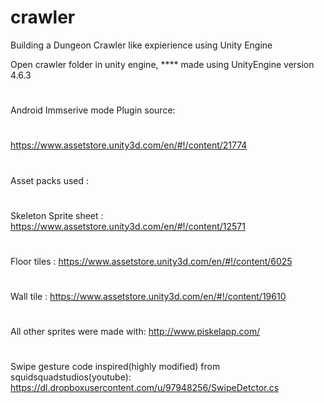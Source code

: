 # crawler
Building a Dungeon Crawler like expierience using Unity Engine

Open crawler folder in unity engine,
**** made using UnityEngine version 4.6.3
#
#
#
#
#
#
#
#
Android Immserive mode Plugin source: 
#
https://www.assetstore.unity3d.com/en/#!/content/21774
#
Asset packs used :
#
Skeleton Sprite sheet : https://www.assetstore.unity3d.com/en/#!/content/12571
#
Floor tiles : https://www.assetstore.unity3d.com/en/#!/content/6025
#
Wall tile   : https://www.assetstore.unity3d.com/en/#!/content/19610
#
All other sprites were made with: http://www.piskelapp.com/
#
Swipe gesture code inspired(highly modified) from squidsquadstudios(youtube): https://dl.dropboxusercontent.com/u/97948256/SwipeDetctor.cs
#



